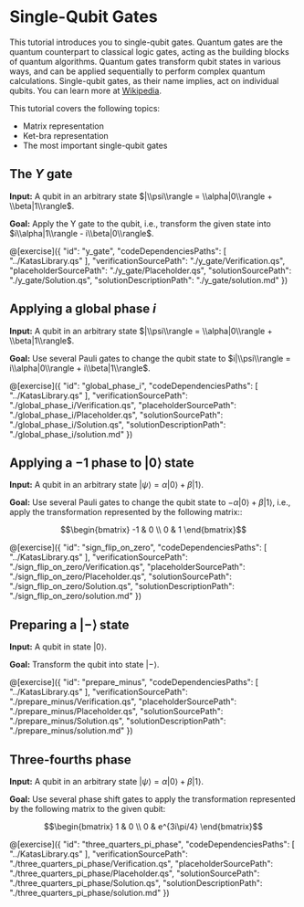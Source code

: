 # Single-Qubit Gates

This tutorial introduces you to single-qubit gates. Quantum gates are the quantum counterpart to classical logic gates, acting as the building blocks of quantum algorithms. Quantum gates transform qubit states in various ways, and can be applied sequentially to perform complex quantum calculations. Single-qubit gates, as their name implies, act on individual qubits. You can learn more at [Wikipedia](https://en.wikipedia.org/wiki/Quantum_logic_gate).

This tutorial covers the following topics:

- Matrix representation
- Ket-bra representation
- The most important single-qubit gates

## The $Y$ gate

**Input:** A qubit in an arbitrary state $|\\psi\\rangle = \\alpha|0\\rangle + \\beta|1\\rangle$.

**Goal:** Apply the Y gate to the qubit, i.e., transform the given state into $i\\alpha|1\\rangle - i\\beta|0\\rangle$.

@[exercise]({
    "id": "y_gate",
    "codeDependenciesPaths": [
        "../KatasLibrary.qs"
    ],
    "verificationSourcePath": "./y_gate/Verification.qs",
    "placeholderSourcePath": "./y_gate/Placeholder.qs",
    "solutionSourcePath": "./y_gate/Solution.qs",
    "solutionDescriptionPath": "./y_gate/solution.md"
})

## Applying a global phase $i$

**Input:** A qubit in an arbitrary state $|\\psi\\rangle = \\alpha|0\\rangle + \\beta|1\\rangle$.

**Goal:** Use several Pauli gates to change the qubit state to $i|\\psi\\rangle = i\\alpha|0\\rangle + i\\beta|1\\rangle$.

@[exercise]({
    "id": "global_phase_i",
    "codeDependenciesPaths": [
        "../KatasLibrary.qs"
    ],
    "verificationSourcePath": "./global_phase_i/Verification.qs",
    "placeholderSourcePath": "./global_phase_i/Placeholder.qs",
    "solutionSourcePath": "./global_phase_i/Solution.qs",
    "solutionDescriptionPath": "./global_phase_i/solution.md"
})

## Applying a $-1$ phase to $|0\rangle$ state

**Input:** A qubit in an arbitrary state $|\psi\rangle = \alpha|0\rangle + \beta|1\rangle$.

**Goal:** Use several Pauli gates to change the qubit state to $- \alpha|0\rangle + \beta|1\rangle$, i.e., apply the transformation represented by the following matrix::

$$\begin{bmatrix} -1 & 0 \\ 0 & 1 \end{bmatrix}$$

@[exercise]({
    "id": "sign_flip_on_zero",
    "codeDependenciesPaths": [
        "../KatasLibrary.qs"
    ],
    "verificationSourcePath": "./sign_flip_on_zero/Verification.qs",
    "placeholderSourcePath": "./sign_flip_on_zero/Placeholder.qs",
    "solutionSourcePath": "./sign_flip_on_zero/Solution.qs",
    "solutionDescriptionPath": "./sign_flip_on_zero/solution.md"
})

## Preparing a $|-\rangle$ state

**Input:** A qubit in state $|0\rangle$.

**Goal:** Transform the qubit into state $|-\rangle$.

@[exercise]({
    "id": "prepare_minus",
    "codeDependenciesPaths": [
        "../KatasLibrary.qs"
    ],
    "verificationSourcePath": "./prepare_minus/Verification.qs",
    "placeholderSourcePath": "./prepare_minus/Placeholder.qs",
    "solutionSourcePath": "./prepare_minus/Solution.qs",
    "solutionDescriptionPath": "./prepare_minus/solution.md"
})

## Three-fourths phase

**Input:** A qubit in an arbitrary state $|\psi\rangle = \alpha|0\rangle + \beta|1\rangle$.

**Goal:** Use several phase shift gates to apply the transformation represented by the following matrix to the given qubit:

$$\begin{bmatrix} 1 & 0 \\ 0 & e^{3i\pi/4} \end{bmatrix}$$

@[exercise]({
    "id": "three_quarters_pi_phase",
    "codeDependenciesPaths": [
        "../KatasLibrary.qs"
    ],
    "verificationSourcePath": "./three_quarters_pi_phase/Verification.qs",
    "placeholderSourcePath": "./three_quarters_pi_phase/Placeholder.qs",
    "solutionSourcePath": "./three_quarters_pi_phase/Solution.qs",
    "solutionDescriptionPath": "./three_quarters_pi_phase/solution.md"
})
